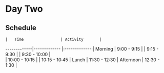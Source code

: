 # Day Two

## Schedule
 	|	Time        		| Activity       |
   -------------|-------------       |:-------------:|
Morning	        |   9:00 - 9:15      | 
		            |   9:15 - 9:30    	 | 
 		            |   9:30 - 10:00 	   |  
 		            |   10:00 - 10:15	   | 
 		            |   10:15 - 10:45	   | 
Lunch 		      |   11:30 - 12:30    |
Afternoon       |   12:30 - 1:30     | 
